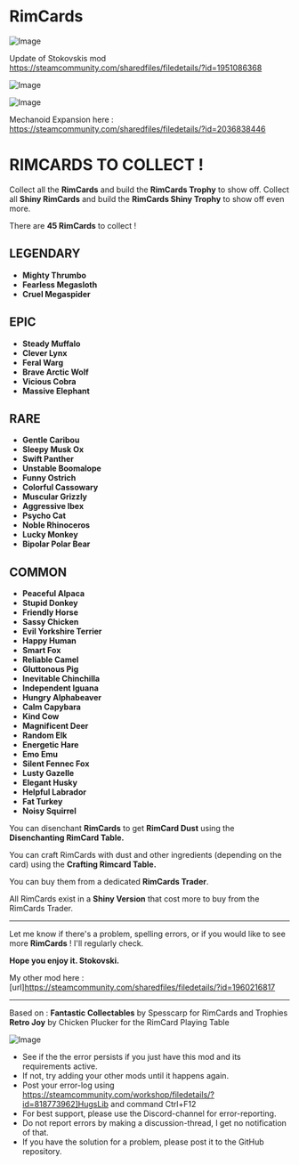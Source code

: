 # RimCards

![Image](https://i.imgur.com/buuPQel.png)

Update of Stokovskis mod
https://steamcommunity.com/sharedfiles/filedetails/?id=1951086368

![Image](https://i.imgur.com/pufA0kM.png)

	
![Image](https://i.imgur.com/Z4GOv8H.png)

Mechanoid Expansion here :
https://steamcommunity.com/sharedfiles/filedetails/?id=2036838446

# **RIMCARDS TO COLLECT !**


Collect all the **RimCards** and build the **RimCards Trophy** to show off.
Collect all **Shiny RimCards** and build the **RimCards Shiny Trophy** to show off even more.

There are **45 RimCards** to collect !

## **LEGENDARY**
 

- **Mighty Thrumbo**
- **Fearless Megasloth**
- **Cruel Megaspider**



## **EPIC**


- **Steady Muffalo**
- **Clever Lynx**
- **Feral Warg**
- **Brave Arctic Wolf**
- **Vicious Cobra**
- **Massive Elephant**



## **RARE**


- **Gentle Caribou**
- **Sleepy Musk Ox**
- **Swift Panther**
- **Unstable Boomalope**
- **Funny Ostrich**
- **Colorful Cassowary**
- **Muscular Grizzly**
- **Aggressive Ibex**
- **Psycho Cat**
- **Noble Rhinoceros**
- **Lucky Monkey**
- **Bipolar Polar Bear**



## **COMMON**


- **Peaceful Alpaca**
- **Stupid Donkey**
- **Friendly Horse**
- **Sassy Chicken**
- **Evil Yorkshire Terrier**
- **Happy Human**
- **Smart Fox**
- **Reliable Camel**
- **Gluttonous Pig**
- **Inevitable Chinchilla**
- **Independent Iguana**
- **Hungry Alphabeaver**
- **Calm Capybara**
- **Kind Cow**
- **Magnificent Deer**
- **Random Elk**
- **Energetic Hare**
- **Emo Emu**
- **Silent Fennec Fox**
- **Lusty Gazelle**
- **Elegant Husky**
- **Helpful Labrador**
- **Fat Turkey**
- **Noisy Squirrel**




You can disenchant **RimCards** to get **RimCard Dust** using the **Disenchanting RimCard Table.**

You can craft RimCards with dust  and other ingredients (depending on the card) using the **Crafting Rimcard Table.**

You can buy them from a dedicated **RimCards Trader**.

All RimCards exist in a **Shiny Version** that cost more to buy from the RimCards Trader.


-------------------

Let me know if there's a problem, spelling errors, or if you would like to see more **RimCards** !
I'll regularly check.

**Hope you enjoy it.
Stokovski.**

My other mod here : [url]https://steamcommunity.com/sharedfiles/filedetails/?id=1960216817

-------------------


Based on :
**Fantastic Collectables** by Spesscarp for RimCards and Trophies
**Retro Joy** by Chicken Plucker for the RimCard Playing Table

![Image](https://i.imgur.com/PwoNOj4.png)



-  See if the the error persists if you just have this mod and its requirements active.
-  If not, try adding your other mods until it happens again.
-  Post your error-log using https://steamcommunity.com/workshop/filedetails/?id=818773962]HugsLib and command Ctrl+F12
-  For best support, please use the Discord-channel for error-reporting.
-  Do not report errors by making a discussion-thread, I get no notification of that.
-  If you have the solution for a problem, please post it to the GitHub repository.




